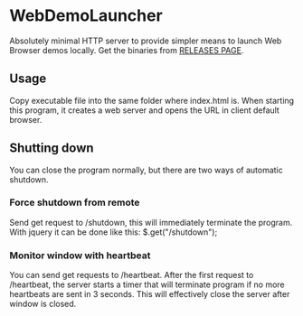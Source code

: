 # WebDemoLauncher

Absolutely minimal HTTP server to provide simpler means to launch Web Browser demos locally. Get the binaries from [RELEASES PAGE](https://github.com/Suva/WebDemoLauncher/releases).

## Usage

Copy executable file into the same folder where index.html is. When starting this program, it creates a web server and opens the URL in client default browser.

## Shutting down

You can close the program normally, but there are two ways of automatic shutdown.

### Force shutdown from remote

Send get request to /shutdown, this will immediately terminate the program. With jquery it can be done like this: $.get("/shutdown");

### Monitor window with heartbeat

You can send get requests to /heartbeat. After the first request to /heartbeat, the server starts a timer that will terminate program if no more heartbeats are sent in 3 seconds. This will effectively close the server after window is closed.
